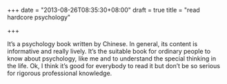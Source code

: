 +++
date = "2013-08-26T08:35:30+08:00"
draft = true
title = "read hardcore psychology"

+++



It’s a psychology book written by Chinese. In general, its content is informative and really lively. It’s the suitable book for ordinary people to know about psychology, like me and to understand the special thinking in the life.
Ok, I think it’s good for everybody to read it but don’t be so serious for rigorous professional knowledge.